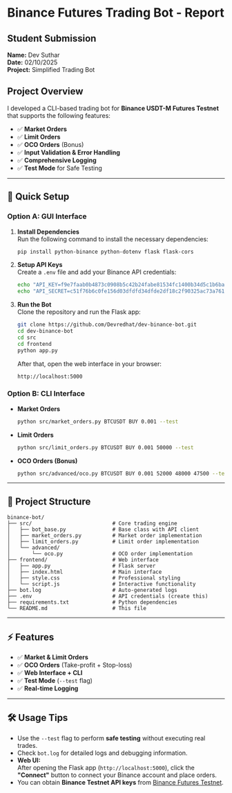 # Binance Futures Trading Bot - Report

## Student Submission
**Name:** Dev Suthar  
**Date:** 02/10/2025  
**Project:** Simplified Trading Bot

## Project Overview
I developed a CLI-based trading bot for **Binance USDT-M Futures Testnet** that supports the following features:
- ✅ **Market Orders**
- ✅ **Limit Orders**  
- ✅ **OCO Orders** (Bonus)
- ✅ **Input Validation & Error Handling**
- ✅ **Comprehensive Logging**
- ✅ **Test Mode** for Safe Testing

---

## 🚀 Quick Setup

### Option A: GUI Interface

1. **Install Dependencies**  
   Run the following command to install the necessary dependencies:
   ```bash
   pip install python-binance python-dotenv flask flask-cors
   ```

2. **Setup API Keys**  
   Create a `.env` file and add your Binance API credentials:
   ```bash
   echo "API_KEY=f9e7faab0b4873c0908b5c42b24fabe81534fc1400b34d5c1b6bade0b1db0f87" > .env
   echo "API_SECRET=c51f76b6c0fe156d03dfdfd34dfde2df18c2f90325ac73a76109d1c49b8fdf2c" >> .env
   ```

3. **Run the Bot**  
   Clone the repository and run the Flask app:
   ```bash
   git clone https://github.com/Devredhat/dev-binance-bot.git
   cd dev-binance-bot
   cd src
   cd frontend
   python app.py
   ```
   After that, open the web interface in your browser:
   ```
   http://localhost:5000
   ```

### Option B: CLI Interface

- **Market Orders**
   ```bash
   python src/market_orders.py BTCUSDT BUY 0.001 --test
   ```

- **Limit Orders**
   ```bash
   python src/limit_orders.py BTCUSDT BUY 0.001 50000 --test
   ```

- **OCO Orders (Bonus)**
   ```bash
   python src/advanced/oco.py BTCUSDT BUY 0.001 52000 48000 47500 --test
   ```

---

## 📁 Project Structure

```plaintext
binance-bot/
├── src/                          # Core trading engine
│   ├── bot_base.py               # Base class with API client
│   ├── market_orders.py          # Market order implementation
│   ├── limit_orders.py           # Limit order implementation
│   └── advanced/
│       └── oco.py                # OCO order implementation
├── frontend/                     # Web interface
│   ├── app.py                    # Flask server
│   ├── index.html                # Main interface
│   ├── style.css                 # Professional styling
│   └── script.js                 # Interactive functionality
├── bot.log                       # Auto-generated logs
├── .env                          # API credentials (create this)
├── requirements.txt              # Python dependencies
└── README.md                     # This file
```

---

## ⚡ Features

- ✅ **Market & Limit Orders**
- ✅ **OCO Orders** (Take-profit + Stop-loss)
- ✅ **Web Interface + CLI**
- ✅ **Test Mode** (`--test` flag)
- ✅ **Real-time Logging**

---

## 🛠️ Usage Tips

- Use the `--test` flag to perform **safe testing** without executing real trades.
- Check `bot.log` for detailed logs and debugging information.
- **Web UI:**  
  After opening the Flask app (`http://localhost:5000`), click the **"Connect"** button to connect your Binance account and place orders.
- You can obtain **Binance Testnet API keys** from [Binance Futures Testnet](https://testnet.binancefuture.com/).
